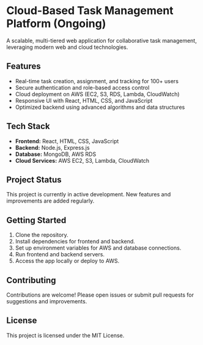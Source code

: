 # Cloud-Based Task Management Platform (Ongoing)

A scalable, multi-tiered web application for collaborative task management, leveraging modern web and cloud technologies.

## Features

- Real-time task creation, assignment, and tracking for 100+ users
- Secure authentication and role-based access control
- Cloud deployment on AWS (EC2, S3, RDS, Lambda, CloudWatch)
- Responsive UI with React, HTML, CSS, and JavaScript
- Optimized backend using advanced algorithms and data structures

## Tech Stack

- **Frontend:** React, HTML, CSS, JavaScript
- **Backend:** Node.js, Express.js
- **Database:** MongoDB, AWS RDS
- **Cloud Services:** AWS EC2, S3, Lambda, CloudWatch

## Project Status

This project is currently in active development. New features and improvements are added regularly.

## Getting Started

1. Clone the repository.
2. Install dependencies for frontend and backend.
3. Set up environment variables for AWS and database connections.
4. Run frontend and backend servers.
5. Access the app locally or deploy to AWS.

## Contributing

Contributions are welcome! Please open issues or submit pull requests for suggestions and improvements.

## License

This project is licensed under the MIT License.
